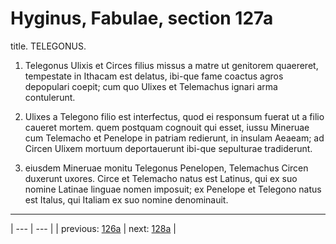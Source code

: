 # Hyginus, Fabulae, section 127a

title. TELEGONUS.



1. Telegonus Ulixis et Circes filius missus a matre ut genitorem quaereret, tempestate in Ithacam est delatus, ibi-que fame coactus agros depopulari coepit; cum quo Ulixes et Telemachus ignari arma contulerunt.



2. Ulixes a Telegono filio est interfectus, quod ei responsum fuerat ut a filio caueret mortem. quem postquam cognouit qui esset, iussu Mineruae cum Telemacho et Penelope in patriam redierunt, in insulam Aeaeam; ad Circen Ulixem mortuum deportauerunt ibi-que sepulturae tradiderunt.



3. eiusdem Mineruae monitu Telegonus Penelopen, Telemachus Circen duxerunt uxores. Circe et Telemacho natus est Latinus, qui ex suo nomine Latinae linguae nomen imposuit; ex Penelope et Telegono natus est Italus, qui Italiam ex suo nomine denominauit.



---

| --- | --- |
| previous: [126a](../126a/) | next: [128a](../128a/) |